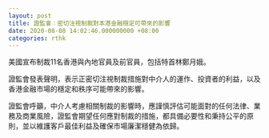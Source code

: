 ```yaml
---
layout: post
title: 證監會︰密切注視制裁對本港金融穩定可帶來的影響
date: 2020-08-08 14:02:46.000000000 +08:00
categories: rthk
---
```


美國宣布制裁11名香港與內地官員及前官員，包括特首林鄭月娥。

證監會發表聲明，表示正密切注視制裁措施對中介人的運作、投資者的利益，以及香港金融市場的穩定和秩序可能帶來的影響。

證監會呼籲，中介人考慮相關制裁的影響時，應謹慎評估可能面對的任何法律、業務及商業風險，證監會期望任何應對制裁的措施，都具備必要性和秉持公平的原則，並以維護客戶最佳利益及確保市場廉潔穩健為依歸。
